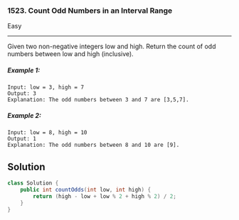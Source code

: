 ### 1523. Count Odd Numbers in an Interval Range
Easy

------------

Given two non-negative integers low and high. Return the count of odd numbers between low and high (inclusive).

##### Example 1:

```
Input: low = 3, high = 7  
Output: 3  
Explanation: The odd numbers between 3 and 7 are [3,5,7].
```

##### Example 2:

```
Input: low = 8, high = 10  
Output: 1  
Explanation: The odd numbers between 8 and 10 are [9].
```

## Solution
```java
class Solution {
    public int countOdds(int low, int high) {
        return (high - low + low % 2 + high % 2) / 2;
    }
}
```
